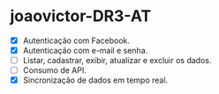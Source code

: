 # joaovictor-DR3-AT

- [x] Autenticação com Facebook.
- [x] Autenticação com e-mail e senha.
- [ ] Listar, cadastrar, exibir, atualizar e excluir os dados.
- [ ] Consumo de API.
- [x] Sincronização de dados em tempo real.
